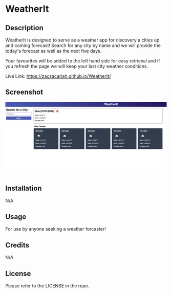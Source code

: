 # WeatherIt

## Description

WeatherIt is designed to serve as a weather app for discovery a cities up and coming forecast!
Search for any city by name and we will provide the today's forecast as well as the next five days.

Your favourites will be added to the left hand side for easy retrieval and if you refresh the page we will keep your last city weather conditions. 

Live Link:
https://zaczacariah.github.io/WeatherIt/

## Screenshot
![alt text](./Assets/screenshot.png)

## Installation

N/A

## Usage

For use by anyone seeking a weather forcaster!

## Credits
 N/A

## License

Please refer to the LICENSE in the repo.
 

